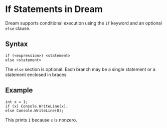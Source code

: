 If Statements in Dream
======================

Dream supports conditional execution using the `if` keyword and an optional `else` clause.

Syntax
------

```
if (<expression>) <statement>
else <statement>
```

The `else` section is optional. Each branch may be a single statement or a statement enclosed in braces.

Example
-------

```
int x = 1;
if (x) Console.WriteLine(x);
else Console.WriteLine(0);
```

This prints `1` because `x` is nonzero.
